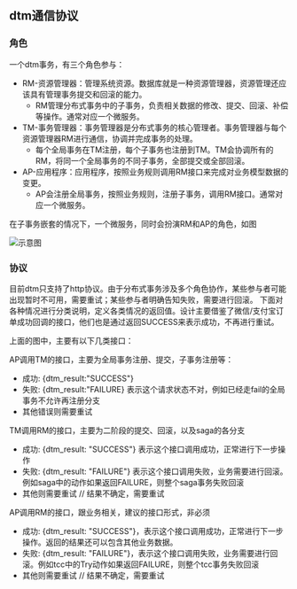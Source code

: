 ## dtm通信协议

### 角色
一个dtm事务，有三个角色参与：

- RM-资源管理器：管理系统资源。数据库就是一种资源管理器，资源管理还应该具有管理事务提交和回滚的能力。
  * RM管理分布式事务中的子事务，负责相关数据的修改、提交、回滚、补偿等操作。通常对应一个微服务。
- TM-事务管理器：事务管理器是分布式事务的核心管理者。事务管理器与每个资源管理器RM进行通信，协调并完成事务的处理。
  * 每个全局事务在TM注册，每个子事务也注册到TM。TM会协调所有的RM，将同一个全局事务的不同子事务，全部提交或全部回滚。
- AP-应用程序：应用程序，按照业务规则调用RM接口来完成对业务模型数据的变更。
  * AP会注册全局事务，按照业务规则，注册子事务，调用RM接口。通常对应一个微服务。

在子事务嵌套的情况下，一个微服务，同时会扮演RM和AP的角色，如图

<img src="https://pic1.zhimg.com/80/v2-b6645d3aedefe42ffe8395faa1a94224_1440w.png" alt="示意图">

### 协议

目前dtm只支持了http协议。由于分布式事务涉及多个角色协作，某些参与者可能出现暂时不可用，需要重试；某些参与者明确告知失败，需要进行回滚。
下面对各种情况进行分类说明，定义各类情况的返回值。设计主要借鉴了微信/支付宝订单成功回调的接口，他们也是通过返回SUCCESS来表示成功，不再进行重试。

上面的图中，主要有以下几类接口：

AP调用TM的接口，主要为全局事务注册、提交，子事务注册等：
  - 成功: {dtm_result:"SUCCESS"}
  - 失败: {dtm_result:"FAILURE} 表示这个请求状态不对，例如已经走fail的全局事务不允许再注册分支
  - 其他错误则需要重试

TM调用RM的接口，主要为二阶段的提交、回滚，以及saga的各分支
  - 成功: {dtm_result: "SUCCESS"} 表示这个接口调用成功，正常进行下一步操作
  - 失败: {dtm_result: "FAILURE"} 表示这个接口调用失败，业务需要进行回滚。例如saga中的动作如果返回FAILURE，则整个saga事务失败回滚
  - 其他则需要重试 // 结果不确定，需要重试

AP调用RM的接口，跟业务相关，建议的接口形式，非必须
  - 成功: {dtm_result: "SUCCESS"}，表示这个接口调用成功，正常进行下一步操作。返回的结果还可以包含其他业务数据。
  - 失败: {dtm_result: "FAILURE"}，表示这个接口调用失败，业务需要进行回滚。例如tcc中的Try动作如果返回FAILURE，则整个tcc事务失败回滚
  - 其他则需要重试 // 结果不确定，需要重试
